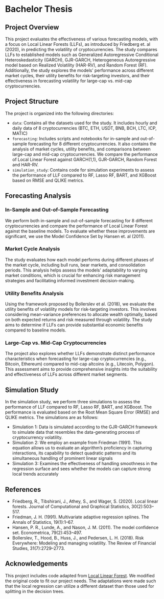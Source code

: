 # Bachelor Thesis
## Project Overview

This project evaluates the effectiveness of various forecasting models, with a focus on Local Linear Forests (LLFs), as introduced by Friedberg et. al (2020), in predicting the volatility of cryptocurrencies. The study compares LLFs to established models such as Generalized Autoregressive Conditional Heteroskedasticity (GARCH), GJR-GARCH, Heterogeneous Autoregressive model based on Realized Volatility (HAR-RV), and Random Forest (RF). Additionally, the study explores the models' performance across different market cycles, their utility benefits for risk-targeting investors, and their effectiveness in forecasting volatility for large-cap vs. mid-cap cryptocurrencies.

## Project Structure

The project is organized into the following directories:

- `data`: Contains all the datasets used for the study. It includes hourly and daily data of 8 cryptocurrencies (BTC, ETH, USDT, BNB, BCH, LTC, ICP, MATIC)
- `forecasting`: Includes scripts and notebooks for in-sample and out-of-sample forecasting for 8 different cryptocurrencies. It also contains the analysis of market cycles, utility benefits, and comparisons between large-cap and mid-cap cryptocurrencies. We compare the performance of Local Linear Forest against GARCH(1,1), GJR-GARCH, Random Forest and HAR-RV.
- `simulation_study`: Contains code for simulation experiments to assess the performance of LLF compared to RF, Lasso RF, BART, and XGBoost based on RMSE and QLIKE metrics.

## Forecasting Analysis

### In-Sample and Out-of-Sample Forecasting
We perform both in-sample and out-of-sample forecasting for 8 different cryptocurrencies and compare the performance of Local Linear Forest against the baseline models. To evaluate whether these improvements are significant, we use the Model Confidence Set by Hansen et. al (2011).

### Market Cycle Analysis
The study evaluates how each model performs during different phases of the market cycle, including bull runs, bear markets, and consolidation periods. This analysis helps assess the models' adaptability to varying market conditions, which is crucial for enhancing risk management strategies and facilitating informed investment decision-making.

### Utility Benefits Analysis
Using the framework proposed by Bollerslev et al. (2018), we evaluate the utility benefits of volatility models for risk-targeting investors. This involves considering mean-variance preferences to allocate wealth optimally, based on both expected returns and risk measured through volatility. The study aims to determine if LLFs can provide substantial economic benefits compared to baseline models.

### Large-Cap vs. Mid-Cap Cryptocurrencies
The project also explores whether LLFs demonstrate distinct performance characteristics when forecasting for large-cap cryptocurrencies (e.g., Bitcoin, Ethereum) compared to mid-cap altcoins (e.g., Litecoin, Polygon). This assessment aims to provide comprehensive insights into the suitability and effectiveness of LLFs across different market segments.

## Simulation Study

In the simulation study, we perform three simulations to assess the performance of LLF compared to RF, Lasso RF, BART, and XGBoost. The performance is evaluated based on the Root Mean Square Error (RMSE) and QLIKE metrics. The simulations are as follows:

- Simulation 1: Data is simulated according to the GJR-GARCH framework to simulate data that resembles the data-generating process of cryptocurrency volatility.
- Simulation 2: We employ an example from Friedman (1991). This equation allows us to evaluate an algorithm’s proficiency in capturing interactions, its capability to detect quadratic patterns and its simultaneous handling of prominent linear signals
- Simulation 3: Examines the effectiveness of handling smoothness in the regression surface and sees whether the models can capture strong local trends accurately

## References
- Friedberg, R., Tibshirani, J., Athey, S., and Wager, S. (2020). Local linear forests. Journal of Computational and Graphical Statistics, 30(2):503–517.
- Friedman, J. H. (1991). Multivariate adaptive regression splines. The Annals of Statistics, 19(1):1–67.
- Hansen, P. R., Lunde, A., and Nason, J. M. (2011). The model confidence set. Econometrica, 79(2):453–497.
- Bollerslev, T., Hood, B., Huss, J., and Pedersen, L. H. (2018). Risk Everywhere: Modeling and managing volatility. The Review of Financial Studies, 31(7):2729–2773.

## Acknowledgements
This project includes code adapted from [Local Linear Forest](https://github.com/HoustonJ2013/LocalLinearForest). We modified the original code to fit our project needs. The adaptations were made such that the local regression can utilize a different dataset than those used for splitting in the decision trees.
